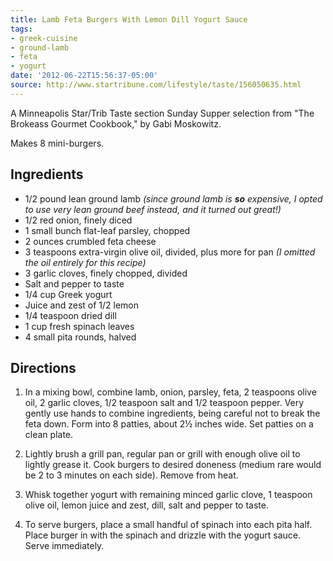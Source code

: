 ```yaml
---
title: Lamb Feta Burgers With Lemon Dill Yogurt Sauce
tags:
- greek-cuisine
- ground-lamb
- feta
- yogurt
date: '2012-06-22T15:56:37-05:00'
source: http://www.startribune.com/lifestyle/taste/156050635.html
---
```

A Minneapolis Star/Trib Taste section Sunday Supper selection from "The Brokeass Gourmet Cookbook," by Gabi Moskowitz.


Makes 8 mini-burgers.


## Ingredients
* 1/2 pound lean ground lamb *(since ground lamb is **so** expensive, I opted to use very lean ground beef instead, and it turned out great!)*
* 1/2 red onion, finely diced
* 1 small bunch flat-leaf parsley, chopped
* 2 ounces crumbled feta cheese
* 3 teaspoons extra-virgin olive oil, divided, plus more for pan *(I omitted the oil entirely for this recipe)*
* 3 garlic cloves, finely chopped, divided
* Salt and pepper to taste
* 1/4 cup Greek yogurt
* Juice and zest of 1/2 lemon
* 1/4 teaspoon dried dill
* 1 cup fresh spinach leaves
* 4 small pita rounds, halved


## Directions

1.  In a mixing bowl, combine lamb, onion, parsley, feta, 2 teaspoons olive oil, 2 garlic cloves, 1/2 teaspoon salt and 1/2 teaspoon pepper. Very gently use hands to combine ingredients, being careful not to break the feta down. Form into 8 patties, about 2&frac12; inches wide. Set patties on a clean plate.

1.  Lightly brush a grill pan, regular pan or grill with enough olive oil to lightly grease it. Cook burgers to desired doneness (medium rare would be 2 to 3 minutes on each side). Remove from heat.

1.  Whisk together yogurt with remaining minced garlic clove, 1 teaspoon olive oil, lemon juice and zest, dill, salt and pepper to taste.

1.  To serve burgers, place a small handful of spinach into each pita half. Place burger in with the spinach and drizzle with the yogurt sauce. Serve immediately.
